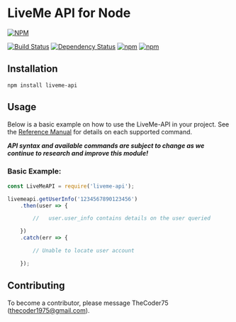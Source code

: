 # LiveMe API for Node
[![NPM](https://nodei.co/npm/liveme-api.png)](https://nodei.co/npm/liveme-api/)

[![Build Status](https://travis-ci.org/thecoder75/liveme-api.svg?branch=master)](https://travis-ci.org/thecoder75/liveme-api)
[![Dependency Status](https://david-dm.org/thecoder75/liveme-api.svg)](https://david-dm.org/thecoder75/liveme-api)
[![npm](https://img.shields.io/npm/v/liveme-api.svg)](https://www.npmjs.com/package/liveme-api)
[![npm](https://img.shields.io/npm/dt/liveme-api.svg)](https://www.npmjs.com/package/liveme-api)


## Installation
`npm install liveme-api`

## Usage

Below is a basic example on how to use the LiveMe-API in your project.  See the [Reference Manual](https://github.com/thecoder75/liveme-api/docs/index.md) for details on each supported command.

***API syntax and available commands are subject to change as we continue to research and improve this module!***

### Basic Example:

```javascript
const LiveMeAPI = require('liveme-api');

livemeapi.getUserInfo('1234567890123456')
	.then(user => {

		//   user.user_info contains details on the user queried

	})
	.catch(err => {

		// Unable to locate user account

	});

```

## Contributing
To become a contributor, please message TheCoder75 (thecoder1975@gmail.com).
